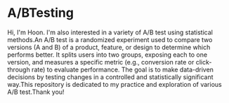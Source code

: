 # A/BTesting
Hi, I'm Hoon. I'm also interested in a variety of A/B test using statistical methods.An A/B test is a randomized experiment used to compare two versions (A and B) of a product, feature, or design to determine which performs better. It splits users into two groups, exposing each to one version, and measures a specific metric (e.g., conversion rate or click-through rate) to evaluate performance. The goal is to make data-driven decisions by testing changes in a controlled and statistically significant way.This repository is dedicated to my practice and exploration of various A/B test.Thank you!
